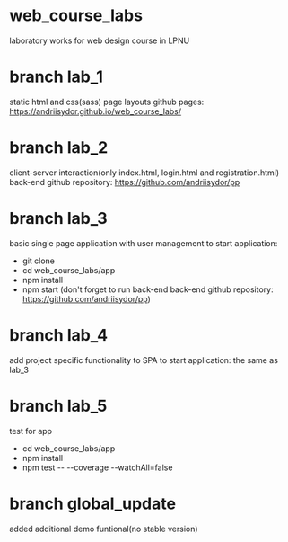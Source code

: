# web_course_labs

laboratory works for web design course in LPNU

# branch lab_1
static html and css(sass) page layouts
github pages: https://andriisydor.github.io/web_course_labs/

# branch lab_2
client-server interaction(only index.html, login.html and registration.html)
back-end github repository: https://github.com/andriisydor/pp

# branch lab_3
basic single page application with user management
to start application:
  - git clone <current repository link>
  - cd web_course_labs/app
  - npm install
  - npm start
(don't forget to run back-end back-end github repository: https://github.com/andriisydor/pp)

# branch lab_4
add project specific functionality to SPA
to start application: the same as lab_3

# branch lab_5
test for app
  - cd web_course_labs/app
  - npm install
  - npm test -- --coverage --watchAll=false

# branch global_update
added additional demo funtional(no stable version)
